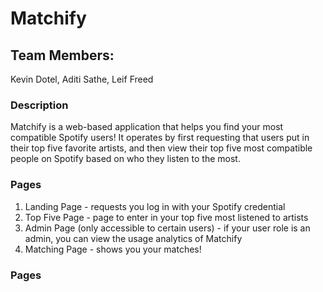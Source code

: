 # Matchify

## Team Members:
Kevin Dotel, Aditi Sathe, Leif Freed

### Description 
Matchify is a web-based application that helps you find your most compatible Spotify users! It operates by first requesting that users put in their top five favorite artists, and then view their top five most compatible people on Spotify based on who they listen to the most. 

### Pages 
1. Landing Page - requests you log in with your Spotify credential
2. Top Five Page - page to enter in your top five most listened to artists
3. Admin Page (only accessible to certain users)  - if your user role is an admin, you can view the usage analytics of Matchify
4. Matching Page - shows you your matches!

### Pages 
